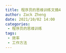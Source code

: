 ```yaml
---
title: 程序员的思维训练文摘4
author: Zack Zheng
date: 2021/10/02 14:00
categories:
 - 程序员的思维训练
tags:
 - 效率
 - 工作方法
---
```



<simpe-img src="程序员的思维训练文摘4.svg" />
